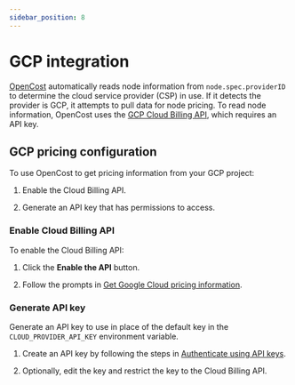 ```yaml
---
sidebar_position: 8
---
```


# GCP integration

[OpenCost](https://www.opencost.io/) automatically reads node information from `node.spec.providerID` to determine the cloud service provider (CSP) in use. If it detects the provider is GCP, it attempts to pull data for node pricing. To read node information, OpenCost uses the [GCP Cloud Billing API](https://cloud.google.com/billing/), which requires an API key.

## GCP pricing configuration

To use OpenCost to get pricing information from your GCP project:

1. Enable the Cloud Billing API.

2. Generate an API key that has permissions to access.

### Enable Cloud Billing API

To enable the Cloud Billing API:

1. Click the **Enable the API** button.

2. Follow the prompts in [Get Google Cloud pricing information](https://cloud.google.com/billing/v1/how-tos/catalog-api).

### Generate API key

Generate an API key to use in place of the default key in the `CLOUD_PROVIDER_API_KEY` environment variable.

1. Create an API key by following the steps in [Authenticate using API keys](https://cloud.google.com/docs/authentication/api-keys).

2. Optionally, edit the key and restrict the key to the Cloud Billing API.